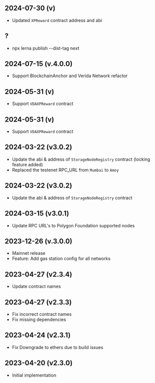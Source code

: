 
2024-07-30 (v)
-------------------

- Updated `XPReward` contract address and abi

?
-------------------

- npx lerna publish --dist-tag next


2024-07-15 (v.4.0.0)
-------------------

- Support BlockchainAnchor and Verida Network refactor

2024-05-31 (v)
-------------------
- Support `VDAXPReward` contract


2024-05-31 (v)
-------------------
- Support `VDAXPReward` contract


2024-03-22 (v3.0.2)
-------------------

- Update the abi & address of `StorageNodeRegistry` contract (locking feature added)
- Replaced the testenet RPC_URL from `Mumbai` to `Amoy`

2024-03-22 (v3.0.2)
-------------------

- Update the abi & address of `StorageNodeRegistry` contract

2024-03-15 (v3.0.1)
-------------------

- Update RPC URL's to Polygon Foundation supported nodes

2023-12-26 (v.3.0.0)
-------------------

- Mainnet release
- Feature: Add gas station config for all networks

2023-04-27 (v2.3.4)
-------------------

- Update contract names

2023-04-27 (v2.3.3)
-------------------

- Fix incorrect contract names
- Fix missing dependencies

2023-04-24 (v2.3.1)
-------------------

- Fix Downgrade to ethers due to build issues

2023-04-20 (v2.3.0)
-------------------

- Initial implementation
